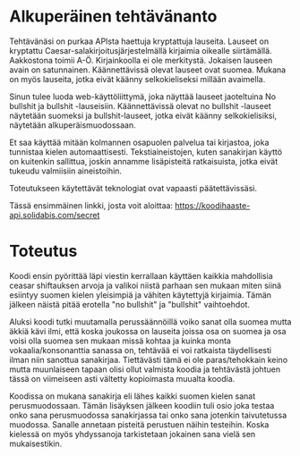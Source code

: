 # Alkuperäinen tehtävänanto

Tehtävänäsi on purkaa APIsta haettuja kryptattuja lauseita. Lauseet on kryptattu Caesar-salakirjoitusjärjestelmällä kirjaimia oikealle siirtämällä. Aakkostona toimii A-Ö. Kirjainkoolla ei ole merkitystä. Jokaisen lauseen avain on satunnainen. Käännettävissä olevat lauseet ovat suomea. Mukana on myös lauseita, jotka eivät käänny selkokieliseksi millään avaimella.

Sinun tulee luoda web-käyttöliittymä, joka näyttää lauseet jaoteltuina No bullshit ja bullshit -lauseisiin. Käännettävissä olevat no bullshit -lauseet näytetään suomeksi ja bullshit-lauseet, jotka eivät käänny selkokielisiksi, näytetään alkuperäismuodossaan.

Et saa käyttää mitään kolmannen osapuolen palvelua tai kirjastoa, joka tunnistaa kielen automaattisesti. Tekstiaineistojen, kuten sanakirjan käyttö on kuitenkin sallittua, joskin annamme lisäpisteitä ratkaisuista, jotka eivät tukeudu valmiisiin aineistoihin.

Toteutukseen käytettävät teknologiat ovat vapaasti päätettävissäsi.

Tässä ensimmäinen linkki, josta voit aloittaa: https://koodihaaste-api.solidabis.com/secret

# Toteutus

Koodi ensin pyörittää läpi viestin kerrallaan käyttäen kaikkia mahdollisia ceasar shiftauksen arvoja ja valikoi niistä parhaan sen mukaan miten siinä esiintyy suomen kielen yleisimpiä ja vähiten käytettyjä kirjaimia. Tämän jälkeen näistä pitää erotella "no bullshit" ja "bullshit" vaihtoehdot.

Aluksi koodi tutki muutamalla perussäännöillä voiko sanat olla suomea mutta äkkiä kävi ilmi, että koska joukossa on lauseita joissa osa on suomea ja osa voisi olla suomea sen mukaan missä kohtaa ja kuinka monta vokaalia/konsonanttia sanassa on, tehtävää ei voi  ratkaista täydellisesti ilman niin sanottua sanakirjaa. Tiettävästi tämä ei ole paras/tehokkain keino mutta muunlaiseen tapaan olisi ollut valmista koodia ja tehtävästä johtuen tässä on viimeiseen asti vältetty kopioimasta muualta koodia.

Koodissa on mukana sanakirja eli lähes kaikki suomen kielen sanat perusmuodossaan. Tämän lisäyksen jälkeen koodiin tuli osio joka testaa onko sana perusmuodossa sanakirjassa tai onko sana jotenkin taivutetussa muodossa. Sanalle annetaan pisteitä perustuen näihin testeihin. Koska kielessä on myös yhdyssanoja tarkistetaan jokainen sana vielä sen mukaisestikin.
